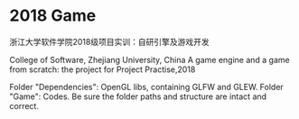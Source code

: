 # 2018 Game

浙江大学软件学院2018级项目实训：自研引擎及游戏开发

College of Software, Zhejiang University, China
A game engine and a game from scratch: the project for Project Practise,2018

Folder "Dependencies": OpenGL libs, containing GLFW and GLEW.
Folder "Game": Codes.
Be sure the folder paths and structure are intact and correct.

